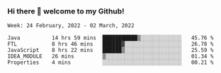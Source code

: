 ### Hi there 👋 welcome to my Github! 

<!--START_SECTION:waka-->
```text
Week: 24 February, 2022 - 02 March, 2022

Java          14 hrs 59 mins  ███████████▒░░░░░░░░░░░░░   45.76 % 
FTL           8 hrs 46 mins   ██████▓░░░░░░░░░░░░░░░░░░   26.78 % 
JavaScript    8 hrs 22 mins   ██████▒░░░░░░░░░░░░░░░░░░   25.59 % 
IDEA_MODULE   26 mins         ▒░░░░░░░░░░░░░░░░░░░░░░░░   01.34 % 
Properties    4 mins          ░░░░░░░░░░░░░░░░░░░░░░░░░   00.21 % 
```
<!--END_SECTION:waka-->
